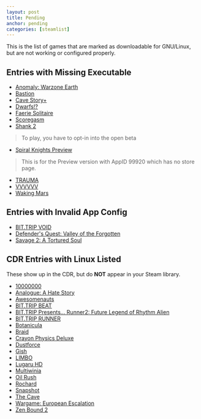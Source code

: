```yaml
---
layout: post
title: Pending
anchor: pending
categories: [steamlist]
---
```


This is the list of games that are marked as downloadable for GNU/Linux, but are not working or configured properly.

Entries with Missing Executable
-------------------------------

- [Anomaly: Warzone Earth](http://store.steampowered.com/app/91200/)
- [Bastion](http://store.steampowered.com/app/107100/)
- [Cave Story+](http://store.steampowered.com/app/200900/)
- [Dwarfs!?](http://store.steampowered.com/app/35480/)
- [Faerie Solitaire](http://store.steampowered.com/app/38600/)
- [Scoregasm](http://store.steampowered.com/app/202410/)
- [Shank 2](http://store.steampowered.com/app/102840/)
> To play, you have to opt-in into the open beta
- [Spiral Knights Preview](http://store.steampowered.com/app/99900/)
> This is for the Preview version with AppID 99920 which has no store page.
- [TRAUMA](http://store.steampowered.com/app/98100/)
- [VVVVVV](http://store.steampowered.com/app/70300/)
- [Waking Mars](http://store.steampowered.com/app/227200/)

Entries with Invalid App Config
-------------------------------

- [BIT.TRIP VOID](http://store.steampowered.com/app/205070/)
- [Defender's Quest: Valley of the Forgotten](http://store.steampowered.com/app/218410/)
- [Savage 2: A Tortured Soul](http://store.steampowered.com/app/13700/)

CDR Entries with Linux Listed
------------------------------

These show up in the CDR, but do **NOT** appear in your Steam library.

- [10000000](http://store.steampowered.com/app/227580/)
- [Analogue: A Hate Story](http://store.steampowered.com/app/209370/)
- [Awesomenauts](http://store.steampowered.com/app/204300/)
- [BIT.TRIP BEAT](http://store.steampowered.com/app/63700/)
- [BIT.TRIP Presents... Runner2: Future Legend of Rhythm Alien](http://store.steampowered.com/app/218060/)
- [BIT.TRIP RUNNER](http://store.steampowered.com/app/63710/)
- [Botanicula](http://store.steampowered.com/app/207690/)
- [Braid](http://store.steampowered.com/app/26800/)
- [Crayon Physics Deluxe](http://store.steampowered.com/app/26900/)
- [Dustforce](http://store.steampowered.com/app/65300/)
- [Gish](http://store.steampowered.com/app/9500/)
- [LIMBO](http://store.steampowered.com/app/48000/)
- [Lugaru HD](http://store.steampowered.com/app/25010/)
- [Multiwinia](http://store.steampowered.com/app/1530/)
- [Oil Rush](http://store.steampowered.com/app/200390/)
- [Rochard](http://store.steampowered.com/app/107800/)
- [Snapshot](http://store.steampowered.com/app/204220/)
- [The Cave](http://store.steampowered.com/app/221810/)
- [Wargame: European Escalation](http://store.steampowered.com/app/58610/)
- [Zen Bound 2](http://store.steampowered.com/app/61600/)
